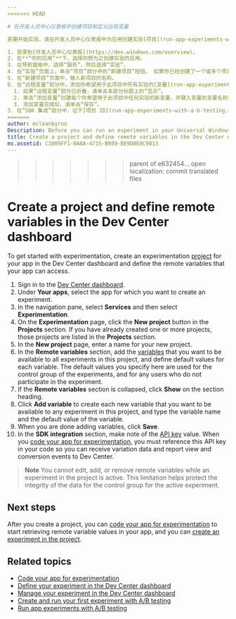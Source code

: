 ```yaml
---
<<<<<<< HEAD

# 在开发人员中心仪表板中创建项目和定义远程变量

若要开始实验，请在开发人员中心仪表板中为应用创建实验[项目](run-app-experiments-with-a-b-testing.md#terms)，并定义应用可访问的远程变量。

1. 登录到[开发人员中心仪表板](https://dev.windows.com/overview)。
2. 在**“你的应用”**下，选择你想为之创建实验的应用。
3. 在导航窗格中，选择“服务”，然后选择“实验”。
4. 在“实验”页面上，单击“项目”部分中的“新建项目”按钮。 如果你已经创建了一个或多个项目，这些项目会在“项目”部分中列出。
5. 在“新建项目”页面中，输入新项目的名称。
6. 在“远程变量”部分中，添加你希望用于此项目中所有实验的[变量](run-app-experiments-with-a-b-testing.md#terms)，并为每个变量定义默认值。 此处指定的默认值将用于实验的控件组，也将用于没有参与此实验的任何用户。
  1. 如果“远程变量”部分已折叠，请单击本部分标题上的“显示”。
  2. 单击“添加变量”创建每个你希望用于此项目中任何实验的新变量，并键入变量的变量名称和默认值。
  3. 添加变量完成后，请单击“保存”。
3. 在“SDK 集成”部分中，记下[项目 ID](run-app-experiments-with-a-b-testing.md#terms)值。 当你[为实验编写应用代码](code-your-experiment-in-your-app.md)时，必须在代码中引用此项目 ID，以便可以接收变体数据，并将查看和转换事件报告给开发人员中心。
=======
author: mcleanbyron
Description: Before you can run an experiment in your Universal Windows Platform (UWP) app with A/B testing, you must create a project and define your remote variables in the Dev Center dashboard.
title: Create a project and define remote variables in the Dev Center dashboard
ms.assetid: C3809FF1-0A6A-4715-B989-BE9D0E8C9013
---
```

>>>>>>> parent of e632454... open localization: commit translated files

# Create a project and define remote variables in the Dev Center dashboard

To get started with experimentation, create an experimentation [project](run-app-experiments-with-a-b-testing.md#terms) for your app in the Dev Center dashboard and define the remote variables that your app can access.

1. Sign in to the [Dev Center dashboard](https://dev.windows.com/overview).
2. Under **Your apps**, select the app for which you want to create an experiment.
3. In the navigation pane, select **Services** and then select **Experimentation**.
4. On the **Experimentation** page, click the **New project** button in the **Projects** section. If you have already created one or more projects, those projects are listed in the **Projects** section.
5. In the **New project** page, enter a name for your new project.
6. In the **Remote variables** section, add the [variables](run-app-experiments-with-a-b-testing.md#terms) that you want to be available to all experiments in this project, and define default values for each variable. The default values you specify here are used for the control group of the experiments, and for any users who do not participate in the experiment.
  1. If the **Remote variables** section is collapsed, click **Show** on the section heading.
  2. Click **Add variable** to create each new variable that you want to be available to any experiment in this project, and type the variable name and the default value of the variable.
  3. When you are done adding variables, click **Save**.
3. In the **SDK integration** section, make note of the [API key](run-app-experiments-with-a-b-testing.md#terms) value. When you [code your app for experimentation](code-your-experiment-in-your-app.md), you must reference this API key in your code so you can receive variation data and report view and conversion events to Dev Center.

>**Note** You cannot edit, add, or remove remote variables while an experiment in the project is active. This limitation helps protect the integrity of the data for the control group for the active experiment.


## Next steps

After you create a project, you can [code your app for experimentation](code-your-experiment-in-your-app.md) to start retrieving remote variable values in your app, and you can [create an experiment in the project](define-your-experiment-in-the-dev-center-dashboard.md).

## Related topics

* [Code your app for experimentation](code-your-experiment-in-your-app.md)
* [Define your experiment in the Dev Center dashboard](define-your-experiment-in-the-dev-center-dashboard.md)
* [Manage your experiment in the Dev Center dashboard](manage-your-experiment.md)
* [Create and run your first experiment with A/B testing](create-and-run-your-first-experiment-with-a-b-testing.md)
* [Run app experiments with A/B testing](run-app-experiments-with-a-b-testing.md)
